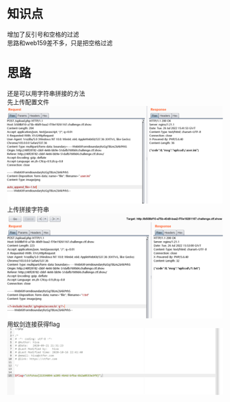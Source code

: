 # 知识点
增加了反引号和空格的过滤<br />思路和web159差不多，只是把空格过滤
# 思路
还是可以用字符串拼接的方法<br />先上传配置文件<br />![image.png](./images/20231018_0000355990.png)<br />上传拼接字符串<br />![image.png](./images/20231018_0000369404.png)<br />用蚁剑连接获得flag<br />![image.png](./images/20231018_0000374833.png)
